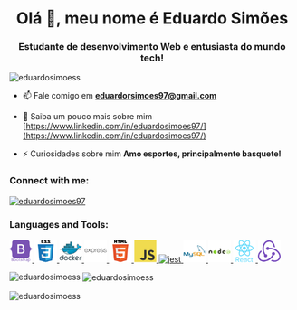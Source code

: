 <h1 align="center">Olá 👋, meu nome é Eduardo Simões</h1>
<h3 align="center">Estudante de desenvolvimento Web e entusiasta do mundo tech!</h3>

<p align="left"> <img src="https://komarev.com/ghpvc/?username=eduardosimoess&label=Profile%20views&color=0e75b6&style=flat" alt="eduardosimoess" /> </p>

- 📫 Fale comigo em **eduardorsimoes97@gmail.com**

- 📄 Saiba um pouco mais sobre mim [https://www.linkedin.com/in/eduardosimoes97/](https://www.linkedin.com/in/eduardosimoes97/)

- ⚡ Curiosidades sobre mim **Amo esportes, principalmente basquete!**

<h3 align="left">Connect with me:</h3>
<p align="left">
<a href="https://linkedin.com/in/eduardosimoes97" target="blank"><img align="center" src="https://raw.githubusercontent.com/rahuldkjain/github-profile-readme-generator/master/src/images/icons/Social/linked-in-alt.svg" alt="eduardosimoes97" height="30" width="40" /></a>
</p>

<h3 align="left">Languages and Tools:</h3>
<p align="left"> <a href="https://getbootstrap.com" target="_blank" rel="noreferrer"> <img src="https://raw.githubusercontent.com/devicons/devicon/master/icons/bootstrap/bootstrap-plain-wordmark.svg" alt="bootstrap" width="40" height="40"/> </a> <a href="https://www.w3schools.com/css/" target="_blank" rel="noreferrer"> <img src="https://raw.githubusercontent.com/devicons/devicon/master/icons/css3/css3-original-wordmark.svg" alt="css3" width="40" height="40"/> </a> <a href="https://www.docker.com/" target="_blank" rel="noreferrer"> <img src="https://raw.githubusercontent.com/devicons/devicon/master/icons/docker/docker-original-wordmark.svg" alt="docker" width="40" height="40"/> </a> <a href="https://expressjs.com" target="_blank" rel="noreferrer"> <img src="https://raw.githubusercontent.com/devicons/devicon/master/icons/express/express-original-wordmark.svg" alt="express" width="40" height="40"/> </a> <a href="https://www.w3.org/html/" target="_blank" rel="noreferrer"> <img src="https://raw.githubusercontent.com/devicons/devicon/master/icons/html5/html5-original-wordmark.svg" alt="html5" width="40" height="40"/> </a> <a href="https://developer.mozilla.org/en-US/docs/Web/JavaScript" target="_blank" rel="noreferrer"> <img src="https://raw.githubusercontent.com/devicons/devicon/master/icons/javascript/javascript-original.svg" alt="javascript" width="40" height="40"/> </a> <a href="https://jestjs.io" target="_blank" rel="noreferrer"> <img src="https://www.vectorlogo.zone/logos/jestjsio/jestjsio-icon.svg" alt="jest" width="40" height="40"/> </a> <a href="https://www.mysql.com/" target="_blank" rel="noreferrer"> <img src="https://raw.githubusercontent.com/devicons/devicon/master/icons/mysql/mysql-original-wordmark.svg" alt="mysql" width="40" height="40"/> </a> <a href="https://nodejs.org" target="_blank" rel="noreferrer"> <img src="https://raw.githubusercontent.com/devicons/devicon/master/icons/nodejs/nodejs-original-wordmark.svg" alt="nodejs" width="40" height="40"/> </a> <a href="https://reactjs.org/" target="_blank" rel="noreferrer"> <img src="https://raw.githubusercontent.com/devicons/devicon/master/icons/react/react-original-wordmark.svg" alt="react" width="40" height="40"/> </a> <a href="https://redux.js.org" target="_blank" rel="noreferrer"> <img src="https://raw.githubusercontent.com/devicons/devicon/master/icons/redux/redux-original.svg" alt="redux" width="40" height="40"/> </a> </p>

<p><img align="left" src="https://github-readme-stats.vercel.app/api/top-langs?username=eduardosimoess&show_icons=true&locale=en&layout=compact" alt="eduardosimoess" /></p>

<p>&nbsp;<img align="center" src="https://github-readme-stats.vercel.app/api?username=eduardosimoess&show_icons=true&locale=en" alt="eduardosimoess" /></p>

<p><img align="center" src="https://github-readme-streak-stats.herokuapp.com/?user=eduardosimoess&" alt="eduardosimoess" /></p>

